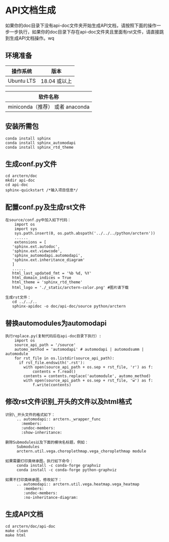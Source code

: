 # API文档生成

如果你的doc目录下没有api-doc文件夹开始生成API文档，请按照下面的操作一步一步执行，如果你的doc目录下存在api-doc文件夹且里面有rst文件，请直接跳到生成API文档操作。wq

## 环境准备

操作系统  | 版本
:-----------:|:----------:
Ubuntu LTS  | 18.04 或以上

|软件名称  |
|:-----------:|
|miniconda（推荐） 或者 anaconda  |

## 安装所需包
```
conda install sphinx
conda install sphinx_automodapi
conda install sphinx_rtd_theme
```

## 生成conf.py文件
```
cd arctern/doc
mkdir api-doc
cd api-doc
sphinx-quickstart /*输入项目信息*/
```

## 配置conf.py及生成rst文件
```
在source/conf.py中加入如下代码：
    import os
    import sys
    sys.path.insert(0, os.path.abspath('../../../python/arctern'))
	......
	extensions = [
   'sphinx.ext.autodoc',
   'sphinx.ext.viewcode',
   'sphinx_automodapi.automodapi',
   'sphinx.ext.inheritance_diagram'
   ]
   ......
   html_last_updated_fmt = '%b %d, %Y'
   html_domain_indices = True
   html_theme = 'sphinx_rtd_theme'
   html_logo = './_static/arctern-color.png' #图片请下载
   
生成rst文件：
   cd ../../..
   sphinx-apidoc -o doc/api-doc/source python/arctern
```

## 替换automodules为automodapi
```
执行replace.py(复制代码后在api-doc目录下执行）:
    import os
    source_api_path = '/source'
    automo_method = 'automodapi' # automodapi | automodsumm | automodule
    for rst_file in os.listdir(source_api_path):
      if rst_file.endswith('.rst'):
        with open(source_api_path + os.sep + rst_file, 'r') as f:
            contents = f.read()
        contents = contents.replace('automodule', automo_method)
        with open(source_api_path + os.sep + rst_file, 'w') as f:
            f.write(contents)
```

## 修改rst文件识别\_开头的文件以及html格式
```
识别\_开头文件的格式如下：
     .. automodapi:: arctern._wrapper_func
       :members:
       :undoc-members:
       :show-inheritance:
   
删除Submodules以及下面的模块名标题，例如：
     Submodules
     arctern.util.vega.choroplethmap.vega_choroplethmap module
   
如果需要打印类继承图，执行如下命令：
     conda install -c conda-forge graphviz 
     conda install -c conda-forge python-graphviz
	 
如果不打印类继承图，修改如下：
     .. automodapi:: arctern.util.vega.heatmap.vega_heatmap
        :members:
        :undoc-members:
        :no-inheritance-diagram:
```

## 生成API文档
```
cd arctern/doc/api-doc
make clean
make html
```
